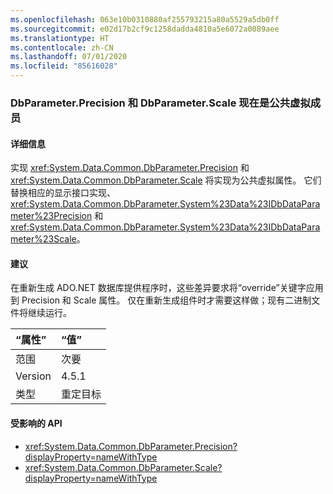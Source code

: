 ```yaml
---
ms.openlocfilehash: 063e10b0310880af255793215a80a5529a5db0ff
ms.sourcegitcommit: e02d17b2cf9c1258dadda4810a5e6072a0089aee
ms.translationtype: HT
ms.contentlocale: zh-CN
ms.lasthandoff: 07/01/2020
ms.locfileid: "85616028"
---
```

### <a name="dbparameterprecision-and-dbparameterscale-are-now-public-virtual-members"></a>DbParameter.Precision 和 DbParameter.Scale 现在是公共虚拟成员

#### <a name="details"></a>详细信息

实现 <xref:System.Data.Common.DbParameter.Precision> 和 <xref:System.Data.Common.DbParameter.Scale> 将实现为公共虚拟属性。 它们替换相应的显示接口实现、<xref:System.Data.Common.DbParameter.System%23Data%23IDbDataParameter%23Precision> 和 <xref:System.Data.Common.DbParameter.System%23Data%23IDbDataParameter%23Scale>。

#### <a name="suggestion"></a>建议

在重新生成 ADO.NET 数据库提供程序时，这些差异要求将“override”关键字应用到 Precision 和 Scale 属性。 仅在重新生成组件时才需要这样做；现有二进制文件将继续运行。

| “属性”    | “值”       |
|:--------|:------------|
| 范围   | 次要       |
| Version | 4.5.1       |
| 类型    | 重定目标 |

#### <a name="affected-apis"></a>受影响的 API

- <xref:System.Data.Common.DbParameter.Precision?displayProperty=nameWithType>
- <xref:System.Data.Common.DbParameter.Scale?displayProperty=nameWithType>
